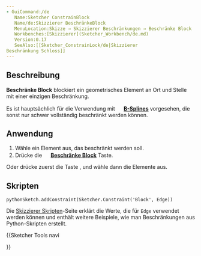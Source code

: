 ```yaml
---
- GuiCommand:/de
   Name:Sketcher ConstrainBlock
   Name/de:Skizzierer BeschränkeBlock
   MenuLocation:Skizze → Skizzierer Beschränkungen → Beschränke Block
   Workbenches:[Skizzierer](Sketcher_Workbench/de.md)
   Version:0.17
   SeeAlso:[[Sketcher_ConstrainLock/de|Skizzierer
Beschränkung Schloss]]
---
```


## Beschreibung

**Beschränke Block** blockiert ein geometrisches Element an Ort und Stelle mit einer einzigen Beschränkung.

Es ist hauptsächlich für die Verwendung mit **<img src=images/Sketcher_CreateBSpline.svg style="width:16px"> [B-Splines](Sketcher_CreateBSpline/de.md)** vorgesehen, die sonst nur schwer vollständig beschränkt werden können.

## Anwendung

1.  Wähle ein Element aus, das beschränkt werden soll.
2.  Drücke die **<img src=images/Sketcher_ConstrainBlock.svg style="width:16px"> [Beschränke Block](Sketcher_ConstrainBlock/de.md)** Taste.

Oder drücke zuerst die Taste , und wähle dann die Elemente aus.

## Skripten


```pythonSketch.addConstraint(Sketcher.Constraint('Block', Edge))```

Die [Skizzierer Skripten](Sketcher_scripting/de.md)-Seite erklärt die Werte, die für `Edge` verwendet werden können und enthält weitere Beispiele, wie man Beschränkungen aus Python-Skripten erstellt.





{{Sketcher Tools navi

}}  
